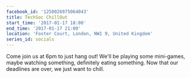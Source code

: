 ```yaml
---
facebook_id: '1250026975064043'
title: TechSoc ChillOut
start_time: '2017-01-17 18:00'
end_time: '2017-01-17 21:00'
location: 'Foster Court, London, NW1 9, United Kingdom'
series_id: socials
---
```


Come join us at 6pm to just hang out! We'll be playing some mini-games, maybe watching something, definitely eating something. Now that our deadlines are over, we just want to chill.
